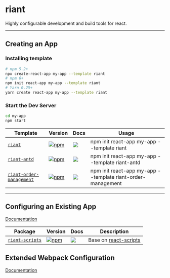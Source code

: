 # riant
Highly configurable development and build tools for react.

---

## Creating an App

### Installing template

```bash
# npm 5.2+
npx create-react-app my-app --template riant
# npm 6+
npm init react-app my-app --template riant
# Yarn 0.25+
yarn create react-app my-app --template riant
```

### Start the Dev Server

```bash
cd my-app
npm start
```

| Template | Version | Docs | Usage |
| ------- | ------- | ---- | ----------- |
| [`riant`](packages/cra-template-riant) | [![npm](https://img.shields.io/npm/v/cra-template-riant.svg?style=flat-square)](https://www.npmjs.com/package/cra-template-riant) | [![](https://img.shields.io/badge/API%20Docs-markdown-lightgrey.svg?style=flat-square)](packages/cra-template-riant#readme) | npm init react-app my-app --template riant |
| [`riant-antd`](packages/cra-template-riant-antd) | [![npm](https://img.shields.io/npm/v/cra-template-riant-antd.svg?style=flat-square)](https://www.npmjs.com/package/cra-template-riant-antd) | [![](https://img.shields.io/badge/API%20Docs-markdown-lightgrey.svg?style=flat-square)](packages/cra-template-riant-antd#readme) | npm init react-app my-app --template riant-antd |
| [`riant-order-management`](packages/cra-template-riant-order-management) | [![npm](https://img.shields.io/npm/v/cra-template-riant-order-management.svg?style=flat-square)](https://www.npmjs.com/package/cra-template-riant-order-management) | [![](https://img.shields.io/badge/API%20Docs-markdown-lightgrey.svg?style=flat-square)](packages/cra-template-riant-order-management#readme) | npm init react-app my-app --template riant-order-management |

---

## Configuring an Existing App

[Documentation](packages/riant-scripts/README.md)

| Package | Version | Docs | Description |
| ------- | ------- | ---- | ----------- |
| [`riant-scripts`](packages/riant-scripts) | [![npm](https://img.shields.io/npm/v/riant-scripts.svg?style=flat-square)](https://www.npmjs.com/package/riant-scripts) | [![](https://img.shields.io/badge/API%20Docs-markdown-lightgrey.svg?style=flat-square)](packages/riant-scripts#readme) | Base on [react-scripts](https://github.com/facebook/create-react-app/tree/master/packages/react-scripts) |

## Extended Webpack Configuration

[Documentation](packages/riant-scripts/README.md#Extended-Webpack-Configuration)
